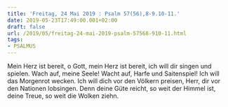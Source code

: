 ```yaml
---
title: 'Freitag, 24 Mai 2019 : Psalm 57(56),8-9.10-11.'
date: 2019-05-23T17:49:00.001+02:00
draft: false
url: /2019/05/freitag-24-mai-2019-psalm-57568-910-11.html
tags: 
- PSALMUS
---
```


Mein Herz ist bereit, o Gott, mein Herz ist bereit, ich will dir singen und spielen. Wach auf, meine Seele! Wacht auf, Harfe und Saitenspiel! Ich will das Morgenrot wecken. Ich will dich vor den Völkern preisen, Herr, dir vor den Nationen lobsingen. Denn deine Güte reicht, so weit der Himmel ist, deine Treue, so weit die Wolken ziehn.